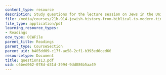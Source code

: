 ```yaml
---
content_type: resource
description: Study questions for the lecture session on Jews in the United States.
file: /media/courses/21h-914-jewish-history-from-biblical-to-modern-times-fall-2007/c6bed062078dd31d39949dd886b5aa49_questions13.pdf
file_type: application/pdf
learning_resource_types:
- Readings
ocw_type: OCWFile
parent_title: Readings
parent_type: CourseSection
parent_uid: b405dd09-c17f-ae58-2cf1-b393ed6ced60
resourcetype: Document
title: questions13.pdf
uid: c6bed062-078d-d31d-3994-9dd886b5aa49
---
```

